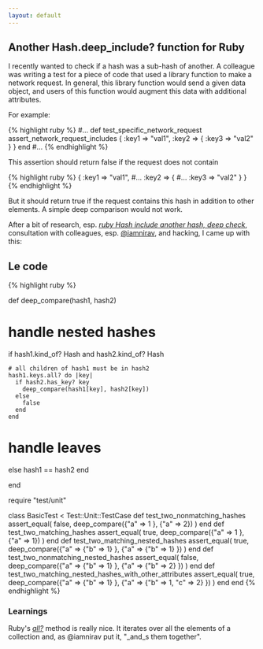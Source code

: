 ```yaml
---
layout: default
---
```


## Another Hash.deep_include? function for Ruby

I recently wanted to check if a hash was a sub-hash of another. A colleague was writing a test for a piece of code that used a library function to make a network request. In general, this library function would send a given data object, and users of this function would augment this data with additional attributes.

For example:

{% highlight ruby %}
#...
def test_specific_network_request
  assert_network_request_includes {
    :key1 => "val1",
    :key2 => {
      :key3 => "val2"
    }
  }
end
#...
{% endhighlight %}

This assertion should return false if the request does not contain

{% highlight ruby %}
{
  :key1 => "val1",
  #...
  :key2 => {
    #...
    :key3 => "val2"
  }
}
{% endhighlight %}

But it should return true if the request contains this hash in addition to other elements. A simple deep comparison would not work.

After a bit of research, esp. [_ruby Hash include another hash, deep check_](http://stackoverflow.com/questions/3826969/ruby-hash-include-another-hash-deep-check), consultation with colleagues, esp. [@iamnirav](https://twitter.com/iamnirav), and hacking, I came up with this:

## Le code

{% highlight ruby %}

def deep_compare(hash1, hash2)

  # handle nested hashes
  if hash1.kind_of? Hash and hash2.kind_of? Hash

    # all children of hash1 must be in hash2
    hash1.keys.all? do |key|
      if hash2.has_key? key
        deep_compare(hash1[key], hash2[key])
      else
        false
      end
    end

  # handle leaves
  else
    hash1 == hash2
  end

end

require "test/unit"

class BasicTest < Test::Unit::TestCase
  def test_two_nonmatching_hashes
    assert_equal( false, deep_compare({"a" => 1 }, {"a" => 2}) )
  end
  def test_two_matching_hashes
    assert_equal( true, deep_compare({"a" => 1 }, {"a" => 1}) )
  end
  def test_two_matching_nested_hashes
    assert_equal( true, deep_compare({"a" => {"b" => 1} }, {"a" => {"b" => 1} }) )
  end
  def test_two_nonmatching_nested_hashes
    assert_equal( false, deep_compare({"a" => {"b" => 1} }, {"a" => {"b" => 2} }) )
  end
  def test_two_matching_nested_hashes_with_other_attributes
    assert_equal( true, deep_compare({"a" => {"b" => 1} }, {"a" => {"b" => 1, "c" => 2} }) )
  end
end
{% endhighlight %}

### Learnings

Ruby's [_all?_](http://www.ruby-doc.org/core-1.9.3/Enumerable.html#method-i-all-3F) method is really nice. It iterates over all the elements of a collection and, as @iamnirav put it, "_and_s them together".